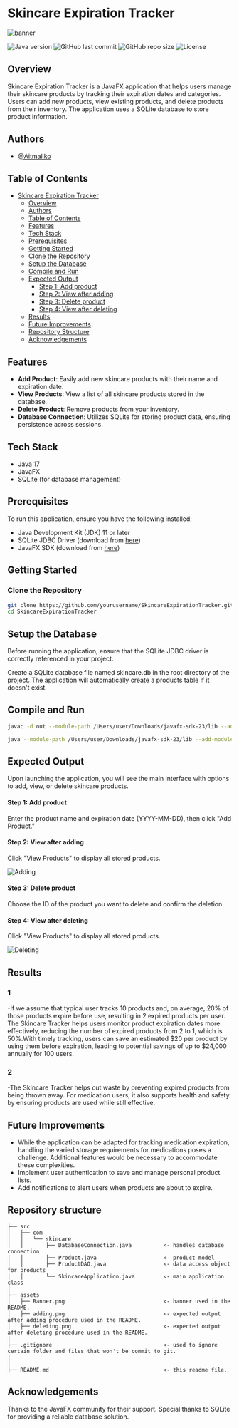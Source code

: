 # Skincare Expiration Tracker

![banner](assets/Banner.png)

![Java version](https://img.shields.io/badge/Java%20version-17%2B-lightgrey)
![GitHub last commit](https://img.shields.io/github/last-commit/Aitmaliko/SkincareExpirationTracker)
![GitHub repo size](https://img.shields.io/github/repo-size/Aitmaliko/SkincareExpirationTracker)
![License](https://img.shields.io/badge/License-MIT-green)

## Overview

Skincare Expiration Tracker is a JavaFX application that helps users manage their skincare products by tracking their expiration dates and categories. Users can add new products, view existing products, and delete products from their inventory. The application uses a SQLite database to store product information.
## Authors

- [@Aitmaliko](https://github.com/Aitmaliko)
  
## Table of Contents
- [Skincare Expiration Tracker](#skincare-expiration-tracker)
  - [Overview](#overview)
  - [Authors](#authors)
  - [Table of Contents](#table-of-contents)
  - [Features](#features)
  - [Tech Stack](#tech-stack)
  - [Prerequisites](#prerequisites)
  - [Getting Started](#getting-started)
  - [Clone the Repository](#clone-the-repository)
  - [Setup the Database](#setup-the-database)
  - [Compile and Run](#compile-and-run)
  - [Expected Output](#expected-output)
      - [Step 1: Add product](#step-1-add-product)
      - [Step 2: View after adding](#step-2-view-after-adding)
      - [Step 3: Delete product](#step-3-delete-product)
      - [Step 4: View after deleting](#step-4-view-after-deleting)
  - [Results](#results)
  - [Future Improvements](#future-improvements)
  - [Repository Structure](#repository-structure)
  - [Acknowledgements](#acknowledgements)
## Features

- **Add Product**: Easily add new skincare products with their name and expiration date.
- **View Products**: View a list of all skincare products stored in the database.
- **Delete Product**: Remove products from your inventory.
- **Database Connection**: Utilizes SQLite for storing product data, ensuring persistence across sessions.

## Tech Stack

- Java 17
- JavaFX
- SQLite (for database management)

## Prerequisites

To run this application, ensure you have the following installed:

- Java Development Kit (JDK) 11 or later
- SQLite JDBC Driver (download from [here](https://bitbucket.org/xerial/sqlite-jdbc/downloads/))
- JavaFX SDK (download from [here](https://gluonhq.com/products/javafx/))
  
## Getting Started

### Clone the Repository

```bash
git clone https://github.com/yourusername/SkincareExpirationTracker.git
cd SkincareExpirationTracker
```
## Setup the Database
Before running the application, ensure that the SQLite JDBC driver is correctly referenced in your project.

Create a SQLite database file named skincare.db in the root directory of the project.
The application will automatically create a products table if it doesn't exist.

## Compile and Run
```bash
javac -d out --module-path /Users/user/Downloads/javafx-sdk-23/lib --add-modules javafx.controls,javafx.fxml src/main/java/com/skincare/*.java

java --module-path /Users/user/Downloads/javafx-sdk-23/lib --add-modules javafx.controls,javafx.fxml -cp "out:/Users/user/Downloads/sqlite-jdbc-3.46.1.3.jar" com.skincare.SkincareApplication

```
## Expected Output
Upon launching the application, you will see the main interface with options to add, view, or delete skincare products.

#### Step 1: Add product 
Enter the product name and expiration date (YYYY-MM-DD), then click "Add Product."
#### Step 2: View after adding 
Click "View Products" to display all stored products.

  ![Adding](assets/adding.png)
  
#### Step 3: Delete product 
Choose the ID of the product you want to delete and confirm the deletion.
#### Step 4: View after deleting 
Click "View Products" to display all stored products.

  ![Deleting](assets/deleting.png)

## Results
### 1 
-If we assume that typical user tracks 10 products and, on average, 20% of those products expire before use, resulting in 2 expired products per user. The Skincare Tracker helps users monitor product expiration dates more effectively, reducing the number of expired products from 2 to 1, which is 50%.With timely tracking, users can save an estimated $20 per product by using them before expiration, leading to potential savings of up to $24,000 annually for 100 users.
### 2
-The Skincare Tracker helps cut waste by preventing expired products from being thrown away. For medication users, it also supports health and safety by ensuring products are used while still effective.

## Future Improvements
- While the application can be adapted for tracking medication expiration, handling the varied storage requirements for medications poses a challenge. Additional features would be necessary to accommodate these complexities.
- Implement user authentication to save and manage personal product lists.
- Add notifications to alert users when products are about to expire.
  
## Repository structure
```
├── src
│   ├── com
│   │   └── skincare
│   │       ├── DatabaseConnection.java          <- handles database connection
│   │       ├── Product.java                     <- product model
│   │       ├── ProductDAO.java                  <- data access object for products
│   │       └── SkincareApplication.java         <- main application class
│
├── assets
│   ├── Banner.png                               <- banner used in the README.
│   ├── adding.png                               <- expected output after adding procedure used in the README.
│   ├── deleting.png                             <- expected output after deleting procedure used in the README.
|
├── .gitignore                                   <- used to ignore certain folder and files that won't be commit to git.
│
│
├── README.md                                    <- this readme file.
```
## Acknowledgements
Thanks to the JavaFX community for their support.
Special thanks to SQLite for providing a reliable database solution.
